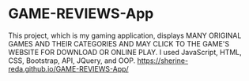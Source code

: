 # GAME-REVIEWS-App
This project, which is my gaming application, displays MANY ORIGINAL GAMES AND THEIR CATEGORIES AND MAY CLICK TO THE GAME'S WEBSITE FOR DOWNLOAD OR ONLINE PLAY. I used JavaScript, HTML, CSS, Bootstrap, API, JQuery, and OOP.
https://sherine-reda.github.io/GAME-REVIEWS-App/

